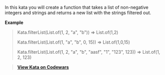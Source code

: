 In this kata you will create a function that takes a list of non-negative integers and strings and returns a new list with the strings filtered out.

**Example**
> Kata.filterList(List.of(1, 2, "a", "b")) => List.of(1,2)
> 
> Kata.filterList(List.of(1, "a", "b", 0, 15)) => List.of(1,0,15)
> 
> Kata.filterList(List.of(1, 2, "a", "b", "aasf", "1", "123", 123)) => List.of(1, 2, 123)

> **[View Kata on Codewars](https://www.codewars.com/kata/53dbd5315a3c69eed20002dd/train/java)**
